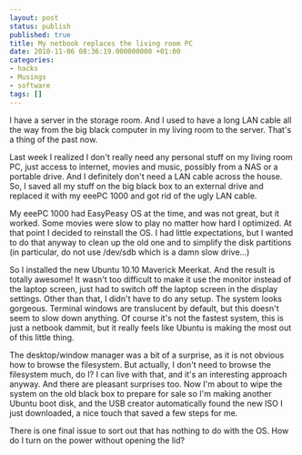 ```yaml
---
layout: post
status: publish
published: true
title: My netbook replaces the living room PC
date: 2010-11-06 08:36:19.000000000 +01:00
categories:
- hacks
- Musings
- software
tags: []
---
```

I have a server in the storage room. And I used to have a long LAN cable all the way from the big black computer in my living room to the server. That's a thing of the past now.

Last week I realized I don't really need any personal stuff on my living room PC, just access to internet, movies and music, possibly from a NAS or a portable drive. And I definitely don't need a LAN cable across the house. So, I saved all my stuff on the big black box to an external drive and replaced it with my eeePC 1000 and got rid of the ugly LAN cable.

My eeePC 1000 had EasyPeasy OS at the time, and was not great, but it worked. Some movies were slow to play no matter how hard I optimized. At that point I decided to reinstall the OS. I had little expectations, but I wanted to do that anyway to clean up the old one and to simplify the disk partitions (in particular, do not use /dev/sdb which is a damn slow drive...)

So I installed the new Ubuntu 10.10 Maverick Meerkat. And the result is totally awesome! It wasn't too difficult to make it use the monitor instead of the laptop screen, just had to switch off the laptop screen in the display settings. Other than that, I didn't have to do any setup. The system looks gorgeous. Terminal windows are translucent by default, but this doesn't seem to slow down anything. Of course it's not the fastest system, this is just a netbook dammit, but it really feels like Ubuntu is making the most out of this little thing.

The desktop/window manager was a bit of a surprise, as it is not obvious how to browse the filesystem. But actually, I don't need to browse the filesystem much, do I? I can live with that, and it's an interesting approach anyway. And there are pleasant surprises too. Now I'm about to wipe the system on the old black box to prepare for sale so I'm making another Ubuntu boot disk, and the USB creator automatically found the new ISO I just downloaded, a nice touch that saved a few steps for me.

There is one final issue to sort out that has nothing to do with the OS. How do I turn on the power without opening the lid?

